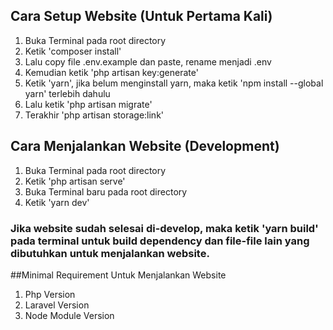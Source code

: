 ## Cara Setup Website (Untuk Pertama Kali)
1. Buka Terminal pada root directory
2. Ketik 'composer install'
3. Lalu copy file .env.example dan paste, rename menjadi .env
4. Kemudian ketik 'php artisan key:generate'
5. Ketik 'yarn', jika belum menginstall yarn, maka ketik 'npm install --global yarn' terlebih dahulu
6. Lalu ketik 'php artisan migrate'
7. Terakhir 'php artisan storage:link'

## Cara Menjalankan Website (Development)
1. Buka Terminal pada root directory
2. Ketik 'php artisan serve'
3. Buka Terminal baru pada root directory
4. Ketik 'yarn dev'

### Jika website sudah selesai di-develop, maka ketik 'yarn build' pada terminal untuk build dependency dan file-file lain yang dibutuhkan untuk menjalankan website.

##Minimal Requirement Untuk Menjalankan Website
1. Php Version
2. Laravel Version
3. Node Module Version 
